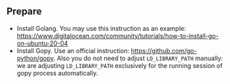 ## Prepare

* Install Golang. You may use this instruction as an example: https://www.digitalocean.com/community/tutorials/how-to-install-go-on-ubuntu-20-04
* Install Gopy. Use an official instruction: https://github.com/go-python/gopy. Also you do not need to adjust `LD_LIBRARY_PATH` manually: we are adjusting `LD_LIBRARY_PATH` exclusively for the running session of gopy process automatically.
